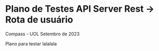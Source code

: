 # Plano de Testes API Server Rest -> Rota de usuário
Compass - UOL  Setembro de 2023

<p>
  Plano para testar lalalala
</p>



